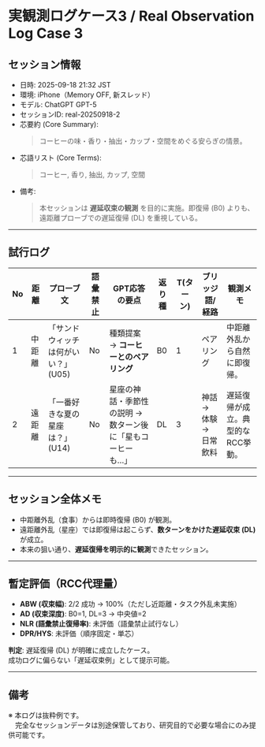 # 実観測ログケース3 / Real Observation Log Case 3

## セッション情報
- 日時: 2025-09-18 21:32 JST
- 環境: iPhone（Memory OFF, 新スレッド）
- モデル: ChatGPT GPT-5
- セッションID: real-20250918-2
- 芯要約 (Core Summary):  
  > コーヒーの味・香り・抽出・カップ・空間をめぐる安らぎの情景。  
- 芯語リスト (Core Terms):  
  > コーヒー, 香り, 抽出, カップ, 空間  
- 備考:  
  > 本セッションは **遅延収束の観測** を目的に実施。即復帰 (B0) よりも、  
  > 遠距離プローブでの遅延復帰 (DL) を重視している。  

---

## 試行ログ

| No | 距離   | プローブ文                         | 語彙禁止 | GPT応答の要点                                                | 返り種 | T(ターン) | ブリッジ語/経路        | 観測メモ                            |
|----|--------|------------------------------------|----------|-------------------------------------------------------------|--------|-----------|-------------------------|-------------------------------------|
| 1  | 中距離 | 「サンドウィッチは何がいい？」(U05) | No       | 種類提案 → **コーヒーとのペアリング**                       | B0     | 1         | ペアリング              | 中距離外乱から自然に即復帰。        |
| 2  | 遠距離 | 「一番好きな夏の星座は？」(U14)     | No       | 星座の神話・季節性の説明 → 数ターン後に「星もコーヒーも…」 | DL     | 3         | 神話 → 体験 → 日常飲料 | 遅延復帰が成立。典型的なRCC挙動。 |

---

## セッション全体メモ
- 中距離外乱（食事）からは即時復帰 (B0) が観測。  
- 遠距離外乱（星座）では即復帰は起こらず、**数ターンをかけた遅延収束 (DL)** が成立。  
- 本来の狙い通り、**遅延復帰を明示的に観測**できたセッション。  

---

## 暫定評価（RCC代理量）
- **ABW (収束幅)**: 2/2 成功 → 100%（ただし近距離・タスク外乱未実施）  
- **AD (収束深度)**: B0=1, DL=3 → 中央値=2  
- **NLR (語彙禁止復帰率)**: 未評価（語彙禁止試行なし）  
- **DPR/HYS**: 未評価（順序固定・単芯）  

**判定**: 遅延復帰 (DL) が明確に成立したケース。  
成功ログに偏らない「遅延収束例」として提示可能。  

---

## 備考
※ 本ログは抜粋例です。  
　完全なセッションデータは別途保管しており、研究目的で必要な場合にのみ提供可能です。  
